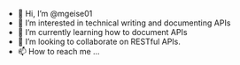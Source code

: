 - 👋 Hi, I’m @mgeise01
- 👀 I’m interested in technical writing and documenting APIs
- 🌱 I’m currently learning how to document APIs
- 💞️ I’m looking to collaborate on RESTful APIs.
- 📫 How to reach me ...

<!---
mgeise01/mgeise01 is a ✨ special ✨ repository because its `README.md` (this file) appears on your GitHub profile.
You can click the Preview link to take a look at your changes.
--->
